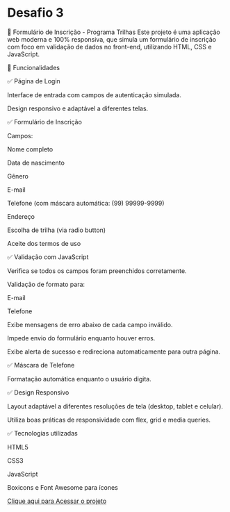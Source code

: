 # Desafio 3
📝 Formulário de Inscrição - Programa Trilhas
Este projeto é uma aplicação web moderna e 100% responsiva, que simula um formulário de inscrição com foco em validação de dados no front-end, utilizando HTML, CSS e JavaScript.

🚀 Funcionalidades

✅ Página de Login

Interface de entrada com campos de autenticação simulada.

Design responsivo e adaptável a diferentes telas.

✅ Formulário de Inscrição

Campos:

Nome completo

Data de nascimento

Gênero

E-mail

Telefone (com máscara automática: (99) 99999-9999)

Endereço

Escolha de trilha (via radio button)

Aceite dos termos de uso

✅ Validação com JavaScript

Verifica se todos os campos foram preenchidos corretamente.

Validação de formato para:

E-mail

Telefone

Exibe mensagens de erro abaixo de cada campo inválido.

Impede envio do formulário enquanto houver erros.

Exibe alerta de sucesso e redireciona automaticamente para outra página.

✅ Máscara de Telefone

Formatação automática enquanto o usuário digita.

✅ Design Responsivo

Layout adaptável a diferentes resoluções de tela (desktop, tablet e celular).

Utiliza boas práticas de responsividade com flex, grid e media queries.

✅ Tecnologias utilizadas

HTML5

CSS3

JavaScript

Boxicons e Font Awesome para ícones

<a href="https://ricardo-bertony.github.io/Desafio.3/formulario.html" target = "blank">Clique aqui para Acessar o projeto</a>

 
